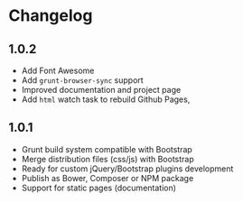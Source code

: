 # Changelog

## 1.0.2
 * Add Font Awesome
 * Add `grunt-browser-sync` support
 * Improved documentation and project page
 * Add `html` watch task to rebuild Github Pages,

## 1.0.1
 * Grunt build system compatible with Bootstrap
 * Merge distribution files (css/js) with Bootstrap
 * Ready for custom jQuery/Bootstrap plugins development
 * Publish as Bower, Composer or NPM package
 * Support for static pages (documentation)
